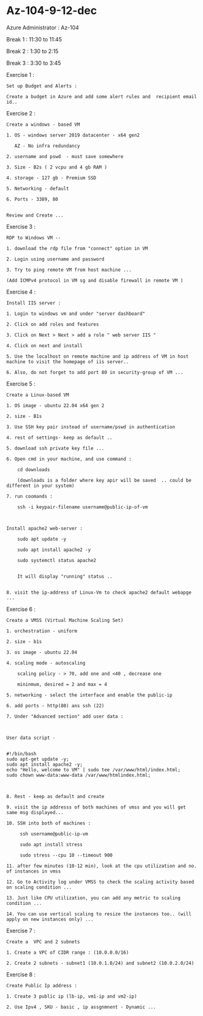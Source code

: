# Az-104-9-12-dec

Azure Administrator : Az-104
    
    
Break 1 : 11:30 to 11:45
            
Break 2 :  1:30 to 2:15
            
Break 3 :  3:30 to 3:45
            
            
Exercise 1 :
    
    
    Set up Budget and Alerts :
    
    Create a budget in Azure and add some alert rules and  recipient email id..
    

Exercise 2 :
    
    Create a windows - based VM
    
    1. OS - windows server 2019 datacenter - x64 gen2
    
       AZ - No infra redundancy
    
    2. username and pswd  - must save somewhere
    
    3. Size - B2s ( 2 vcpu and 4 gb RAM )
    
    4. storage - 127 gb - Premium SSD
    
    5. Networking - default
    
    6. Ports - 3389, 80
    
    
    Review and Create ...
    
    
    
Exercise 3 :   
    
    RDP to Windows VM -- 
    
    1. download the rdp file from "connect" option in VM
    
    2. Login using username and password
    
    3. Try to ping remote VM from host machine ... 
    
    (Add ICMPv4 protocol in VM sg and disable firewall in remote VM )
    
    
Exercise 4 :   
    
    Install IIS server :
        
    1. Login to windows vm and under "server dashboard"
    
    2. Click on add roles and features
    
    3. Click on Next > Next > add a role " web server IIS "
    
    4. Click on next and install
    
    5. Use the localhost on remote machine and ip address of VM in host machine to visit the homepage of iis server..
    
    6. Also, do not forget to add port 80 in security-group of VM ...
    
    
    
Exercise 5 :
    
    Create a Linux-based VM
    
    1. OS image - ubuntu 22.04 x64 gen 2
    
    2. size - B1s
    
    3. Use SSH key pair instead of username/pswd in authentication
    
    4. rest of settings- keep as default ..
    
    5. download ssh private key file ...
    
    6. Open cmd in your machine, and use command :
        
        cd downloads
        
        (downloads is a folder where key apir will be saved  .. could be different in your system)
        
    7. run coomands :
        
        ssh -i keypair-filename username@public-ip-of-vm
        
     
    
    Install apache2 web-server :
        
        sudo apt update -y
        
        sudo apt install apache2 -y
        
        sudo systemctl status apache2
        
        
        It will display "running" status ..
        
        
    8. visit the ip-address of Linux-Vm to check apache2 default webapge ...
    
    

Exercise 6 :
    
    Create a VMSS (Virtual Machine Scaling Set)

    1. orchestration - uniform
    
    2. size - b1s

    3. os image - ubuntu 22.04
    
    4. scaling mode - autoscaling

        scaling policy - > 70, add one and <40 , decrease one
    
        mininmum, desired = 2 and max = 4
    
    5. networking - select the interface and enable the public-ip

    6. add ports - http(80) ans ssh (22)
    
    7. Under "Advanced section" add user data :



    User data script -


    #!/bin/bash
    sudo apt-get update -y;
    sudo apt install apache2 -y;
    echo "Hello, welcome to VM" | sudo tee /var/www/html/index.html;
    sudo chown www-data:www-data /var/www/htmlindex.html;



    8. Rest - keep as default and create

    9. visit the ip addresss of both machines of vmss and you will get same msg displayed...
    
    10. SSH into both of machines :
    
         ssh username@public-ip-vm
        
         sudo apt install stress
    
         sudo stress --cpu 10 --timeout 900
        
    11. after few minutes (10-12 min), look at the cpu utilization and no. of instances in vmss
 
    12. Go to Activity log under VMSS to check the scaling activity based on scaling condition ...

    13. Just like CPU utilization, you can add any metric to scaling condition ...

    14. You can use vertical scaling to resize the instances too.. (will apply on new instances only) ...


Exercise 7 :
    
    Create a  VPC and 2 subnets
    
    1. Create a VPC of CIDR range : (10.0.0.0/16)
        
    2. Create 2 subnets - subnet1 (10.0.1.0/24) and subnet2 (10.0.2.0/24)
    
    

Exercise 8 :
    
    Create Public Ip address :
    
    1. Create 3 public ip (lb-ip, vm1-ip and vm2-ip)
    
    2. Use Ipv4 , SKU - basic , ip assgnmnent - Dynamic ...
        
        
        
        
    
    
    
    
    
    
    
    
    
    
